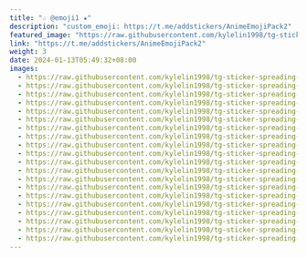 ```yaml
---
title: "☆ @emoji1 ★"
description: "custom_emoji: https://t.me/addstickers/AnimeEmojiPack2"
featured_image: "https://raw.githubusercontent.com/kylelin1998/tg-sticker-spreading-worldwide-images/main/img/425d7c1e-1d11-4535-b3f1-b7586a80bef0.jpg"
link: "https://t.me/addstickers/AnimeEmojiPack2"
weight: 3
date: 2024-01-13T05:49:32+08:00
images:
  - https://raw.githubusercontent.com/kylelin1998/tg-sticker-spreading-worldwide-images/main/img/425d7c1e-1d11-4535-b3f1-b7586a80bef0.jpg
  - https://raw.githubusercontent.com/kylelin1998/tg-sticker-spreading-worldwide-images/main/img/2857fa4c-cada-4ad8-95ec-cdee78c491ec.jpg
  - https://raw.githubusercontent.com/kylelin1998/tg-sticker-spreading-worldwide-images/main/img/abca5b1d-105d-46df-bc97-2ad722f1ccd8.jpg
  - https://raw.githubusercontent.com/kylelin1998/tg-sticker-spreading-worldwide-images/main/img/0fb28a12-bbee-4f61-9583-1183424dfd34.jpg
  - https://raw.githubusercontent.com/kylelin1998/tg-sticker-spreading-worldwide-images/main/img/3a389622-b44d-4398-a287-ea42e457d54c.jpg
  - https://raw.githubusercontent.com/kylelin1998/tg-sticker-spreading-worldwide-images/main/img/91bb91f3-75ce-49b2-a144-e22bc6612f44.jpg
  - https://raw.githubusercontent.com/kylelin1998/tg-sticker-spreading-worldwide-images/main/img/9f77be1c-b1c7-4765-a1a1-3da0479a060f.jpg
  - https://raw.githubusercontent.com/kylelin1998/tg-sticker-spreading-worldwide-images/main/img/4682865a-9172-4126-a512-b9b1333830d4.jpg
  - https://raw.githubusercontent.com/kylelin1998/tg-sticker-spreading-worldwide-images/main/img/42b0eb86-f560-47ec-a879-c815c8db635b.jpg
  - https://raw.githubusercontent.com/kylelin1998/tg-sticker-spreading-worldwide-images/main/img/c17ddb67-bef1-47d4-8830-527f834d394c.jpg
  - https://raw.githubusercontent.com/kylelin1998/tg-sticker-spreading-worldwide-images/main/img/b3a3e4c9-f2a4-4f36-87c9-4baba7c5a392.jpg
  - https://raw.githubusercontent.com/kylelin1998/tg-sticker-spreading-worldwide-images/main/img/73328134-a39d-4eb0-991b-cd15c9b06f48.jpg
  - https://raw.githubusercontent.com/kylelin1998/tg-sticker-spreading-worldwide-images/main/img/6b13831d-955e-48e2-8ab6-bc3d3c206e0f.jpg
  - https://raw.githubusercontent.com/kylelin1998/tg-sticker-spreading-worldwide-images/main/img/962671c7-3788-408e-b0e7-226cb35e5e5d.jpg
  - https://raw.githubusercontent.com/kylelin1998/tg-sticker-spreading-worldwide-images/main/img/f5bf60f4-7673-416a-9341-624537301c2b.jpg
  - https://raw.githubusercontent.com/kylelin1998/tg-sticker-spreading-worldwide-images/main/img/bd1f34a0-f77a-46f6-ad2b-20bbce85a211.jpg
  - https://raw.githubusercontent.com/kylelin1998/tg-sticker-spreading-worldwide-images/main/img/aabaa364-cddf-4df6-97ad-3ec50c67fdff.jpg
  - https://raw.githubusercontent.com/kylelin1998/tg-sticker-spreading-worldwide-images/main/img/64559cc3-e884-4fe4-b3da-be75bfbd95ff.jpg
  - https://raw.githubusercontent.com/kylelin1998/tg-sticker-spreading-worldwide-images/main/img/ba671151-b32f-481f-86f5-d5783221267a.jpg
  - https://raw.githubusercontent.com/kylelin1998/tg-sticker-spreading-worldwide-images/main/img/38c0767b-8e4d-4bda-ba1a-db6f14fdf797.jpg
---
```

